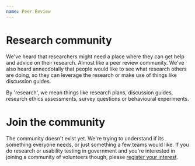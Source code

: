 ```yaml
---
name: Peer Review
---
```

# Research community #
	

We've heard that researchers might need a place where they can get help and advice on their research. Almost like a peer review community. We've also heard annecdotally that people would like to see what research others are doing, so they can leverage the research or make use of things like discussion guides.

By 'research', we mean things like research plans, discussion guides, research ethics assessments, survey questions or behavioural experiments.


# Join the community #
	

The community doesn't exist yet. We're trying to understand if its something everyone needs, or just something a few teams would like. If you do research or usability testing in government and you're interested in joining a community of volunteers though, please [register your interest](https://www.surveymonkey.com/r/HWQBBL5).
